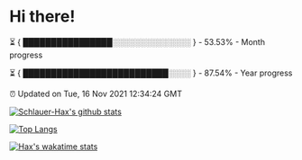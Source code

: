 # Hi there!

⏳ { ████████████████░░░░░░░░░░░░░░ } - 53.53% - Month progress

⏳ { ██████████████████████████░░░░ } - 87.54% - Year progress

⏰ Updated on Tue, 16 Nov 2021 12:34:24 GMT


[![Schlauer-Hax's github stats](https://github-readme-stats.vercel.app/api?username=Schlauer-Hax&show_icons=true&theme=dark&count_private=true)](https://github.com/Schlauer-Hax)


[![Top Langs](https://github-readme-stats.vercel.app/api/top-langs/?username=Schlauer-Hax&layout=compact&theme=dark)](https://github.com/Schlauer-Hax?tab=repositories)


[![Hax's wakatime stats](https://github-readme-stats.vercel.app/api/wakatime?username=Hax&theme=dark)](https://wakatime.com/@Hax)

